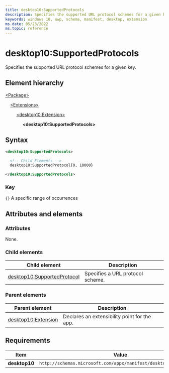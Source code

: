```yaml
---
title: desktop10:SupportedProtocols
description: Specifies the supported URL protocol schemes for a given key.
keywords: windows 10, uwp, schema, manifest, desktop, extension
ms.date: 05/23/2022
ms.topic: reference
---
```


# desktop10:SupportedProtocols

Specifies the supported URL protocol schemes for a given key.

## Element hierarchy

[\<Package\>](element-package.md)

&nbsp;&nbsp;&nbsp;&nbsp;[\<Extensions\>](element-1-extensions.md)

&nbsp;&nbsp;&nbsp;&nbsp; &nbsp;&nbsp;&nbsp;&nbsp;[\<desktop10:Extension\>](element-desktop10-extension.md)

&nbsp;&nbsp;&nbsp;&nbsp; &nbsp;&nbsp;&nbsp;&nbsp; &nbsp;&nbsp;&nbsp;&nbsp;**\<desktop10:SupportedProtocols\>**

## Syntax

```xml
<desktop10:SupportedProtocols>

  <!-- Child Elements -->
  desktop10:SupportedProtocol{0, 10000}

</desktop10:SupportedProtocols>
```

### Key

`{}` A specific range of occurrences

## Attributes and elements

### Attributes

None.

### Child elements

| Child element | Description |
|-|-|
| [desktop10:SupportedProtocol](element-desktop10-supportedprotocol.md) | Specifies a URL protocol scheme. |

### Parent elements

| Parent element | Description |
|-|-|
| [desktop10:Extension](element-desktop10-extension.md) | Declares an extensibility point for the app. |

## Requirements

| Item  | Value  |
|--|--|
| **desktop10** | `http://schemas.microsoft.com/appx/manifest/desktop/windows10/10` |
